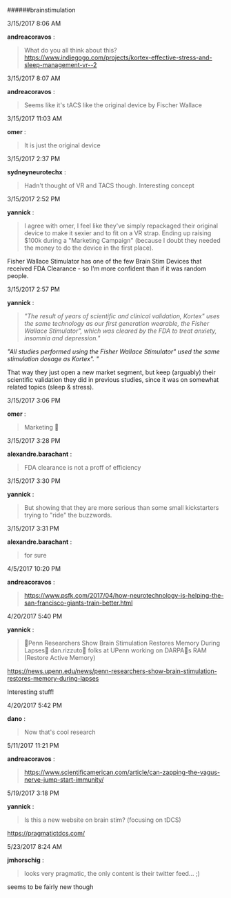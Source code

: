 ######brainstimulation

3/15/2017 8:06 AM

 **andreacoravos** :

 >What do you all think about this? <https://www.indiegogo.com/projects/kortex-effective-stress-and-sleep-management-vr--2>

3/15/2017 8:07 AM

 **andreacoravos** :

 >Seems like it's tACS like the original device by Fischer Wallace 

3/15/2017 11:03 AM

 **omer** :

 >It is just the original device

3/15/2017 2:37 PM

 **sydneyneurotechx** :

 >Hadn't thought of VR and TACS though. Interesting concept

3/15/2017 2:52 PM

 **yannick** :

 >I agree with omer, I feel like they've simply repackaged their original device to make it sexier and to fit on a VR strap. Ending up raising $100k during a "Marketing Campaign" (because I doubt they needed the money to do the device in the first place).

> 
Fisher Wallace Stimulator has one of the few Brain Stim Devices that received FDA Clearance - so I'm more confident than if it was random people.

3/15/2017 2:57 PM

 **yannick** :

 >_"The result of years of scientific and clinical validation, Kortex" uses the same technology as our first generation wearable, the Fisher Wallace Stimulator", which was cleared by the FDA to treat anxiety, insomnia and depression."_ 

> 
_"All studies performed using the Fisher Wallace Stimulator" used the same stimulation dosage as Kortex". "_

> 
That way they just open a new market segment, but keep (arguably) their scientific validation they did in previous studies, since it was on somewhat related topics (sleep &amp; stress).

3/15/2017 3:06 PM

 **omer** :

 >Marketing :slightly_smiling_face:

3/15/2017 3:28 PM

 **alexandre.barachant** :

 >FDA clearance is not a proff of efficiency

3/15/2017 3:30 PM

 **yannick** :

 >But showing that they are more serious than some small kickstarters trying to "ride" the buzzwords.

3/15/2017 3:31 PM

 **alexandre.barachant** :

 >for sure

4/5/2017 10:20 PM

 **andreacoravos** :

 ><https://www.psfk.com/2017/04/how-neurotechnology-is-helping-the-san-francisco-giants-train-better.html>

4/20/2017 5:40 PM

 **yannick** :

 >Penn Researchers Show Brain Stimulation Restores Memory During Lapses dan.rizzuto folks at UPenn working on DARPAs RAM (Restore Active Memory)

> 
<https://news.upenn.edu/news/penn-researchers-show-brain-stimulation-restores-memory-during-lapses>

> 
Interesting stuff!

4/20/2017 5:42 PM

 **dano** :

 >Now that's cool research

5/11/2017 11:21 PM

 **andreacoravos** :

 ><https://www.scientificamerican.com/article/can-zapping-the-vagus-nerve-jump-start-immunity/>

5/19/2017 3:18 PM

 **yannick** :

 >Is this a new website on brain stim? (focusing on tDCS) 

> 
<https://pragmatictdcs.com/>

5/23/2017 8:24 AM

 **jmhorschig** :

 >looks very pragmatic, the only content is their twitter feed... ;)

> 
seems to be fairly new though

